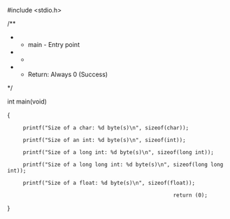#include <stdio.h> 

 /** 

  *  * main - Entry point 

  *   * 

  *    * Return: Always 0 (Success) 

  */ 

 int main(void) 

 { 

         printf("Size of a char: %d byte(s)\n", sizeof(char)); 

         printf("Size of an int: %d byte(s)\n", sizeof(int)); 

         printf("Size of a long int: %d byte(s)\n", sizeof(long int)); 

         printf("Size of a long long int: %d byte(s)\n", sizeof(long long int)); 

         printf("Size of a float: %d byte(s)\n", sizeof(float)); 

                                                         return (0); 

 }
